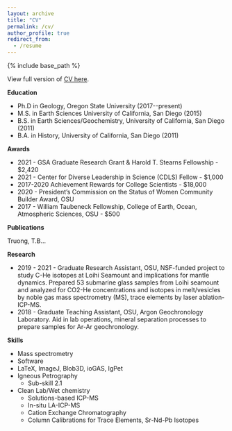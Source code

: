 ```yaml
---
layout: archive
title: "CV"
permalink: /cv/
author_profile: true
redirect_from:
  - /resume
---
```


{% include base_path %}

View full version of [CV here](https://thi-truong.github.io/files/CV_Truong_web-21-06-19.pdf).

<b>Education</b>
* Ph.D in Geology, Oregon State University (2017--present)
* M.S. in Earth Sciences University of California, San Diego (2015)
* B.S. in Earth Sciences/Geochemistry, University of California, San Diego (2011)
* B.A. in History, University of California, San Diego (2011)

<b>Awards</b>
* 2021 - GSA Graduate Research Grant & Harold T. Stearns Fellowship - $2,420
* 2021 - Center for Diverse Leadership in Science (CDLS) Fellow - $1,000
* 2017-2020 Achievement Rewards for College Scientists - $18,000
* 2020 - President’s Commission on the Status of Women Community Builder Award, OSU
* 2017 - William Taubeneck Fellowship, College of Earth, Ocean, Atmospheric Sciences, OSU - $500
  
<b>Publications</b>

Truong, T.B...

<b>Research</b>
* 2019 - 2021 - Graduate Research Assistant, OSU, NSF-funded project to study C-He isotopes at Loihi Seamount and implications for mantle dynamics. Prepared 53 submarine glass samples from Loihi seamount and analyzed for CO2-He concentrations and isotopes in melt/vesicles by noble gas mass spectrometry (MS), trace elements by laser ablation-ICP-MS. 
* 2018 - Graduate Teaching Assistant, OSU, Argon Geochronology Laboratory. Aid in lab operations, mineral separation processes to prepare samples for Ar-Ar geochronology.

<b>Skills</b>
* Mass spectrometry
* Software
*   LaTeX, ImageJ, Blob3D, ioGAS, IgPet
* Igneous Petrography
  * Sub-skill 2.1
* Clean Lab/Wet chemistry
  * Solutions-based ICP-MS
  * In-situ LA-ICP-MS
  * Cation Exchange Chromatography
  * Column Calibrations for Trace Elements, Sr-Nd-Pb Isotopes
